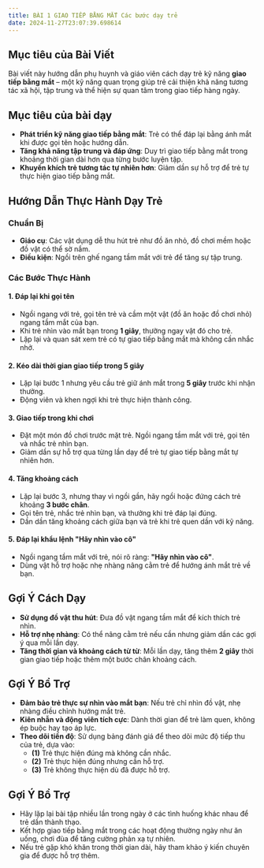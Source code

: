 ```yaml
---
title: BÀI 1 GIAO TIẾP BẰNG MẮT Các bước dạy trẻ
date: 2024-11-27T23:07:39.698614
---
```


## Mục tiêu của Bài Viết  

Bài viết này hướng dẫn phụ huynh và giáo viên cách dạy trẻ kỹ năng **giao tiếp bằng mắt** – một kỹ năng quan trọng giúp trẻ cải thiện khả năng tương tác xã hội, tập trung và thể hiện sự quan tâm trong giao tiếp hàng ngày.

## Mục tiêu của bài dạy  

- **Phát triển kỹ năng giao tiếp bằng mắt**: Trẻ có thể đáp lại bằng ánh mắt khi được gọi tên hoặc hướng dẫn.  
- **Tăng khả năng tập trung và đáp ứng**: Duy trì giao tiếp bằng mắt trong khoảng thời gian dài hơn qua từng bước luyện tập.  
- **Khuyến khích trẻ tương tác tự nhiên hơn**: Giảm dần sự hỗ trợ để trẻ tự thực hiện giao tiếp bằng mắt.  

## Hướng Dẫn Thực Hành Dạy Trẻ  

### Chuẩn Bị  

- **Giáo cụ**: Các vật dụng dễ thu hút trẻ như đồ ăn nhỏ, đồ chơi mềm hoặc đồ vật có thể sờ nắm.  
- **Điều kiện**: Ngồi trên ghế ngang tầm mắt với trẻ để tăng sự tập trung.  

### Các Bước Thực Hành  

#### 1. Đáp lại khi gọi tên  
- Ngồi ngang với trẻ, gọi tên trẻ và cầm một vật (đồ ăn hoặc đồ chơi nhỏ) ngang tầm mắt của bạn.  
- Khi trẻ nhìn vào mắt bạn trong **1 giây**, thưởng ngay vật đó cho trẻ.  
- Lặp lại và quan sát xem trẻ có tự giao tiếp bằng mắt mà không cần nhắc nhở.  

#### 2. Kéo dài thời gian giao tiếp trong 5 giây  
- Lặp lại bước 1 nhưng yêu cầu trẻ giữ ánh mắt trong **5 giây** trước khi nhận thưởng.  
- Động viên và khen ngợi khi trẻ thực hiện thành công.  

#### 3. Giao tiếp trong khi chơi  
- Đặt một món đồ chơi trước mặt trẻ. Ngồi ngang tầm mắt với trẻ, gọi tên và nhắc trẻ nhìn bạn.  
- Giảm dần sự hỗ trợ qua từng lần dạy để trẻ tự giao tiếp bằng mắt tự nhiên hơn.  

#### 4. Tăng khoảng cách  
- Lặp lại bước 3, nhưng thay vì ngồi gần, hãy ngồi hoặc đứng cách trẻ khoảng **3 bước chân**.  
- Gọi tên trẻ, nhắc trẻ nhìn bạn, và thưởng khi trẻ đáp lại đúng.  
- Dần dần tăng khoảng cách giữa bạn và trẻ khi trẻ quen dần với kỹ năng.  

#### 5. Đáp lại khẩu lệnh "Hãy nhìn vào cô"  
- Ngồi ngang tầm mắt với trẻ, nói rõ ràng: **"Hãy nhìn vào cô"**.  
- Dùng vật hỗ trợ hoặc nhẹ nhàng nâng cằm trẻ để hướng ánh mắt trẻ về bạn.  

## Gợi Ý Cách Dạy  

- **Sử dụng đồ vật thu hút**: Đưa đồ vật ngang tầm mắt để kích thích trẻ nhìn.  
- **Hỗ trợ nhẹ nhàng**: Có thể nâng cằm trẻ nếu cần nhưng giảm dần các gợi ý qua mỗi lần dạy.  
- **Tăng thời gian và khoảng cách từ từ**: Mỗi lần dạy, tăng thêm **2 giây** thời gian giao tiếp hoặc thêm một bước chân khoảng cách.  

## Gợi Ý Bổ Trợ  

- **Đảm bảo trẻ thực sự nhìn vào mắt bạn**: Nếu trẻ chỉ nhìn đồ vật, nhẹ nhàng điều chỉnh hướng mắt trẻ.  
- **Kiên nhẫn và động viên tích cực**: Dành thời gian để trẻ làm quen, không ép buộc hay tạo áp lực.  
- **Theo dõi tiến độ**: Sử dụng bảng đánh giá để theo dõi mức độ tiếp thu của trẻ, dựa vào:  
  - **(1)** Trẻ thực hiện đúng mà không cần nhắc.  
  - **(2)** Trẻ thực hiện đúng nhưng cần hỗ trợ.  
  - **(3)** Trẻ không thực hiện dù đã được hỗ trợ.  

## Gợi Ý Bổ Trợ  

- Hãy lặp lại bài tập nhiều lần trong ngày ở các tình huống khác nhau để trẻ dần thành thạo.  
- Kết hợp giao tiếp bằng mắt trong các hoạt động thường ngày như ăn uống, chơi đùa để tăng cường phản xạ tự nhiên.  
- Nếu trẻ gặp khó khăn trong thời gian dài, hãy tham khảo ý kiến chuyên gia để được hỗ trợ thêm.  




